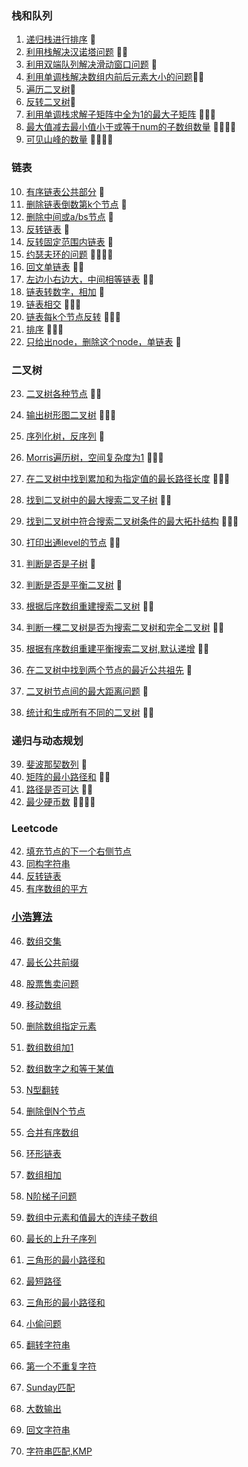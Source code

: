 
### 栈和队列
1. [递归栈进行排序](https://github.com/LevenWin/alogrithm/blob/master/Python/Code/StackQueue/stack_sort.py) 🌟
2. [利用栈解决汉诺塔问题](https://github.com/LevenWin/alogrithm/blob/master/Python/Code/StackQueue/hanoiProblem.py) 🌟🌟
3. [利用双端队列解决滑动窗口问题](https://github.com/LevenWin/alogrithm/blob/master/Python/Code/StackQueue/slideWindow.py) 🌟
4. [利用单调栈解决数组内前后元素大小的问题](https://github.com/LevenWin/alogrithm/blob/master/Python/Code/StackQueue/2min.py)🌟🌟
5. [遍历二叉树](https://github.com/LevenWin/alogrithm/blob/master/Python/Code/StackQueue/treeReleated.py)🌟
6. [反转二叉树](https://github.com/LevenWin/alogrithm/blob/master/Python/Code/StackQueue/reverseTree.py)🌟
7. [利用单调栈求解子矩阵中全为1的最大子矩阵](https://github.com/LevenWin/alogrithm/blob/master/Python/Code/StackQueue/maxSubRect.py) 🌟🌟🌟
8. [最大值减去最小值小于或等于num的子数组数量](https://github.com/LevenWin/alogrithm/blob/master/Python/Code/StackQueue/12-4.py) 🌟🌟🌟🌟
9. [可见山峰的数量](https://github.com/LevenWin/alogrithm/blob/master/Python/Code/StackQueue/12-5.py) 🌟🌟🌟🌟

### 链表
10. [有序链表公共部分](https://github.com/LevenWin/alogrithm/blob/master/Python/Code/LinkedList/12-5-1.py) 🌟
11. [删除链表倒数第k个节点](https://github.com/LevenWin/alogrithm/blob/master/Python/Code/LinkedList/12-6-1.py) 🌟
12. [删除中间或a/bs节点](https://github.com/LevenWin/alogrithm/blob/master/Python/Code/LinkedList/12-6-2.py) 🌟
13. [反转链表](https://github.com/LevenWin/alogrithm/blob/master/Python/Code/LinkedList/12-6-3.py) 🌟
14. [反转固定范围内链表](https://github.com/LevenWin/alogrithm/blob/master/Python/Code/LinkedList/12-7-1.py) 🌟
15. [约瑟夫环的问题](https://github.com/LevenWin/alogrithm/blob/master/Python/Code/LinkedList/12-9.py) 🌟🌟🌟🌟
16. [回文单链表](https://github.com/LevenWin/alogrithm/blob/master/Python/Code/LinkedList/12-10.py) 🌟🌟
17. [左边小右边大，中间相等链表](https://github.com/LevenWin/alogrithm/blob/master/Python/Code/LinkedList/12-11.py) 🌟🌟
18. [链表转数字，相加](https://github.com/LevenWin/alogrithm/blob/master/Python/Code/LinkedList/12-12.py) 🌟
19. [链表相交](https://github.com/LevenWin/alogrithm/blob/master/Python/Code/LinkLinkedListList/12-13.py) 🌟🌟🌟
20. [链表每k个节点反转](https://github.com/LevenWin/alogrithm/blob/master/Python/Code/LinkedList/12-14.py) 🌟🌟🌟
21. [排序](https://github.com/LevenWin/alogrithm/blob/master/Python/Code/Common/sort.py) 🌟🌟🌟
22. [只给出node，删除这个node，单链表](https://github.com/LevenWin/alogrithm/blob/master/Python/Code/LinkedList/12-19.py) 🌟

### 二叉树
23. [二叉树各种节点](https://github.com/LevenWin/alogrithm/blob/master/Python/Code/Tree/12-20.py) 🌟🌟
24. [输出树形图二叉树](https://github.com/LevenWin/alogrithm/blob/master/Python/Code/Tree/12-21.py) 🌟🌟🌟
25. [序列化树，反序列](https://github.com/LevenWin/alogrithm/blob/master/Python/Code/Tree/12-22.py) 🌟
26. [Morris遍历树，空间复杂度为1](https://github.com/LevenWin/alogrithm/blob/master/Python/Code/Tree/12-26.py) 🌟🌟🌟
27. [在二叉树中找到累加和为指定值的最长路径长度](https://github.com/LevenWin/alogrithm/blob/master/Python/Code/Tree/12-27.py) 🌟🌟🌟
28. [找到二叉树中的最大搜索二叉子树](https://github.com/LevenWin/alogrithm/blob/master/Python/Code/Tree/12-28.py) 🌟🌟
29. [找到二叉树中符合搜索二叉树条件的最大拓扑结构](https://github.com/LevenWin/alogrithm/blob/master/Python/Code/Tree/12-30.py) 🌟🌟🌟
30. [打印出通level的节点](https://github.com/LevenWin/alogrithm/blob/master/Python/Code/Tree/1-2.py) 🌟🌟
31. [判断是否是子树](https://github.com/LevenWin/alogrithm/blob/master/Python/Code/Tree/1-3.py) 🌟
32. [判断是否是平衡二叉树](https://github.com/LevenWin/alogrithm/blob/master/Python/Code/Tree/1-3-1.py) 🌟
33. [根据后序数组重建搜索二叉树](https://github.com/LevenWin/alogrithm/blob/master/Python/Code/Tree/1-4.py) 🌟🌟

34. [判断一棵二叉树是否为搜索二叉树和完全二叉树](https://github.com/LevenWin/alogrithm/blob/master/Python/Code/Tree/1-5.py) 🌟🌟
35. [根据有序数组重建平衡搜索二叉树,默认递增](https://github.com/LevenWin/alogrithm/blob/master/Python/Code/Tree/1-6.py) 🌟🌟
36. [在二叉树中找到两个节点的最近公共祖先](https://github.com/LevenWin/alogrithm/blob/master/Python/Code/Tree/1-14.py) 🌟
37. [二叉树节点间的最大距离问题](https://github.com/LevenWin/alogrithm/blob/master/Python/Code/Tree/1-15.py) 🌟
38. [统计和生成所有不同的二叉树](https://github.com/LevenWin/alogrithm/blob/master/Python/Code/Tree/1-17.py) 🌟🌟

### 递归与动态规划
39. [斐波那契数列](https://github.com/LevenWin/alogrithm/blob/master/Python/Code/Recursive/1-20.py) 🌟
40. [矩阵的最小路径和](https://github.com/LevenWin/alogrithm/blob/master/Python/Code/Recursive/1-20-1.py) 🌟🌟
41. [路径是否可达](https://github.com/LevenWin/alogrithm/blob/master/Python/Code/Recursive/1-20-2.py) 🌟🌟
41. [最少硬币数](https://github.com/LevenWin/alogrithm/blob/master/Python/Code/Recursive/1-21.py) 🌟🌟🌟🌟

 ### Leetcode

42. [填充节点的下一个右侧节点](https://github.com/LevenWin/alogrithm/blob/master/JavaScript/116.js)
43. [同构字符串](https://github.com/LevenWin/alogrithm/blob/master/JavaScript/205.js)
44. [反转链表](https://github.com/LevenWin/alogrithm/blob/master/JavaScript/206.js)
45. [有序数组的平方](https://github.com/LevenWin/alogrithm/blob/master/JavaScript/977.js)

### [小浩算法](https://www.geekxh.com)
46. [数组交集](https://github.com/LevenWin/alogrithm/blob/master/JavaScript/小浩算法/数组/1.js)
47. [最长公共前缀](https://github.com/LevenWin/alogrithm/blob/master/JavaScript/小浩算法/数组/2.js)
48. [股票售卖问题](https://github.com/LevenWin/alogrithm/blob/master/JavaScript/小浩算法/数组/3.js)
49. [移动数组](https://github.com/LevenWin/alogrithm/blob/master/JavaScript/小浩算法/数组/4.js)
50. [删除数组指定元素](https://github.com/LevenWin/alogrithm/blob/master/JavaScript/小浩算法/数组/5.js)
51. [数组数组加1](https://github.com/LevenWin/alogrithm/blob/master/JavaScript/小浩算法/数组/6.js)
52. [数组数字之和等于某值](https://github.com/LevenWin/alogrithm/blob/master/JavaScript/小浩算法/数组/7.js)
53. [N型翻转](https://github.com/LevenWin/alogrithm/blob/master/JavaScript/小浩算法/数组/8.js)
54. [删除倒N个节点](https://github.com/LevenWin/alogrithm/blob/master/JavaScript/小浩算法/链表/9.js)
55. [合并有序数组](https://github.com/LevenWin/alogrithm/blob/master/JavaScript/小浩算法/链表/10.js)
56. [环形链表](https://github.com/LevenWin/alogrithm/blob/master/JavaScript/小浩算法/链表/11.js)
57. [数组相加](https://github.com/LevenWin/alogrithm/blob/master/JavaScript/小浩算法/链表/12.js)

58. [N阶梯子问题](https://github.com/LevenWin/alogrithm/blob/master/JavaScript/小浩算法/动态规划-DP/13.js)
59. [数组中元素和值最大的连续子数组](https://github.com/LevenWin/alogrithm/blob/master/JavaScript/小浩算法/动态规划-DP/14.js)
60. [最长的上升子序列](https://github.com/LevenWin/alogrithm/blob/master/JavaScript/小浩算法/动态规划-DP/15.js)
61. [三角形的最小路径和](https://github.com/LevenWin/alogrithm/blob/master/JavaScript/小浩算法/动态规划-DP/16.js)
62. [最短路径](https://github.com/LevenWin/alogrithm/blob/master/JavaScript/小浩算法/动态规划-DP/17.js)
63. [三角形的最小路径和](https://github.com/LevenWin/alogrithm/blob/master/JavaScript/小浩算法/动态规划-DP/16.js)
64. [小偷问题](https://github.com/LevenWin/alogrithm/blob/master/JavaScript/小浩算法/动态规划-DP/18.js)


65. [翻转字符串](https://github.com/LevenWin/alogrithm/blob/master/JavaScript/小浩算法/字符串/19.js)
66. [第一个不重复字符](https://github.com/LevenWin/alogrithm/blob/master/JavaScript/小浩算法/字符串/20.js)
67. [Sunday匹配](https://github.com/LevenWin/alogrithm/blob/master/JavaScript/小浩算法/字符串/21.js)
68. [大数输出](https://github.com/LevenWin/alogrithm/blob/master/JavaScript/小浩算法/字符串/22.js)
69. [回文字符串](https://github.com/LevenWin/alogrithm/blob/master/JavaScript/小浩算法/字符串/23.js)
70. [字符串匹配,KMP](https://github.com/LevenWin/alogrithm/blob/master/JavaScript/小浩算法/字符串/24.js)

    













